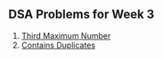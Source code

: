 ## DSA Problems for Week 3
1. [Third Maximum Number](https://leetcode.com/problems/third-maximum-number/) 
2. [Contains Duplicates](https://leetcode.com/problems/contains-duplicate/)
